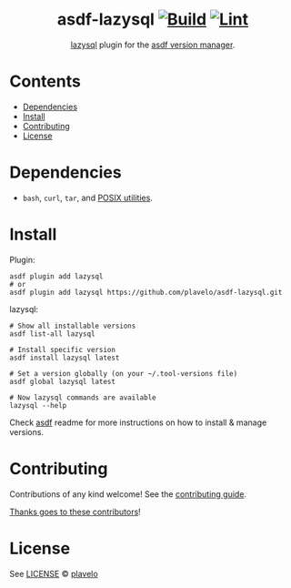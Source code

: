 <div align="center">

# asdf-lazysql [![Build](https://github.com/plavelo/asdf-lazysql/actions/workflows/build.yml/badge.svg)](https://github.com/plavelo/asdf-lazysql/actions/workflows/build.yml) [![Lint](https://github.com/plavelo/asdf-lazysql/actions/workflows/lint.yml/badge.svg)](https://github.com/plavelo/asdf-lazysql/actions/workflows/lint.yml)

[lazysql](https://github.com/jorgerojas26/lazysql) plugin for the [asdf version manager](https://asdf-vm.com).

</div>

# Contents

- [Dependencies](#dependencies)
- [Install](#install)
- [Contributing](#contributing)
- [License](#license)

# Dependencies

- `bash`, `curl`, `tar`, and [POSIX utilities](https://pubs.opengroup.org/onlinepubs/9699919799/idx/utilities.html).

# Install

Plugin:

```shell
asdf plugin add lazysql
# or
asdf plugin add lazysql https://github.com/plavelo/asdf-lazysql.git
```

lazysql:

```shell
# Show all installable versions
asdf list-all lazysql

# Install specific version
asdf install lazysql latest

# Set a version globally (on your ~/.tool-versions file)
asdf global lazysql latest

# Now lazysql commands are available
lazysql --help
```

Check [asdf](https://github.com/asdf-vm/asdf) readme for more instructions on how to
install & manage versions.

# Contributing

Contributions of any kind welcome! See the [contributing guide](contributing.md).

[Thanks goes to these contributors](https://github.com/plavelo/asdf-lazysql/graphs/contributors)!

# License

See [LICENSE](LICENSE) © [plavelo](https://github.com/plavelo/)
